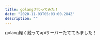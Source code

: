```yaml
---
title: golangさわってみた！
date: "2020-11-03T05:03:00.284Z"
description: ""
---
```


golang軽く触ってapiサーバーたててみました！